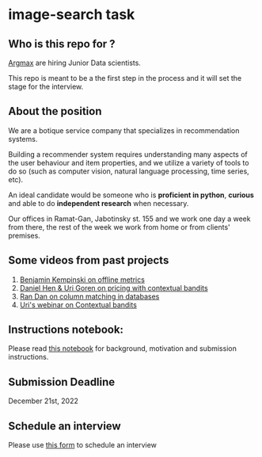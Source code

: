 # image-search task

## Who is this repo for ?
[Argmax](https://www.argmaxml.com) are hiring Junior Data scientists.

This repo is meant to be a the first step in the process and it will set the stage for the interview.

## About the position
We are a botique service company that specializes in recommendation systems.

Building a recommender system requires understanding many aspects of the user behaviour and item properties, and we utilize a variety of tools to do so (such as computer vision, natural language processing, time series, etc).

An ideal candidate would be someone who is **proficient in python**, **curious** and able to do **independent research** when necessary.

Our offices in Ramat-Gan, Jabotinsky st. 155 and we work one day a week from there, the rest of the week we work from home or from clients' premises.

## Some videos from past projects

1. [Benjamin Kempinski on offline metrics](https://www.youtube.com/watch?v=5OPa2RYL5VI)
1. [Daniel Hen & Uri Goren on pricing with contextual bandits](https://www.youtube.com/watch?v=IJtNBbINKbI)
1. [Ran Dan on column matching in databases](https://www.youtube.com/watch?v=bml3_U2RNKo)
1. [Uri's webinar on Contextual bandits](https://www.youtube.com/watch?v=7XDTYkUPN84&list=PLqkckaeDLF4IDdKltyBwx8jLaz5nwDPQU&index=16)

## Instructions notebook:
Please read [this notebook](https://github.com/argmaxml/image-search/blob/master/notebooks/explanations.ipynb) for background, motivation and submission instructions.

## Submission Deadline
December 21st, 2022

## Schedule an interview
Please use [this form](https://forms.gle/apMr8zPLbBf9pQY7A) to schedule an interview
